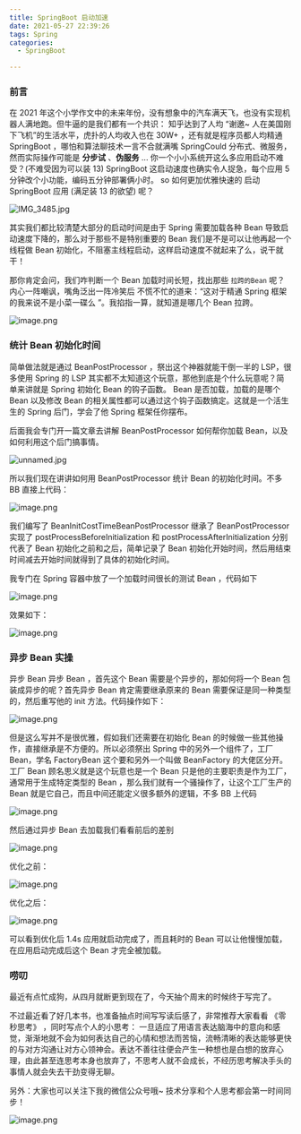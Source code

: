 ```yaml
---
title: SpringBoot 启动加速
date: 2021-05-27 22:39:26
tags: Spring
categories:
  - SpringBoot

---
```


### 前言



在 2021 年这个小学作文中的未来年份，没有想象中的汽车满天飞，也没有实现机器人满地跑。但牛逼的是我们都有一个共识： 知乎达到了人均 “谢邀~ 人在美国刚下飞机”的生活水平，虎扑的人均收入也在 30W+ ，还有就是程序员都人均精通 SpringBoot ，哪怕和算法聊技术一言不合就满嘴 SpringCould 分布式、微服务，然而实际操作可能是 **分步试** 、**伪服务** ... 你一个小小系统开这么多应用启动不难受？(不难受因为可以装 13)   SpringBoot 这启动速度也确实令人捉急，每个应用 5 分钟改个小功能，编码五分钟部署俩小时。 so 如何更加优雅快速的  启动 SpringBoot 应用 (满足装 13 的欲望) 呢？





![IMG_3485.jpg](https://lwen-pic.oss-cn-beijing.aliyuncs.com/1618727885214-dd6dfd2d-7c9f-4e06-9b68-f7ea14e1d360-20210627195044309.jpeg)









其实我们都比较清楚大部分的启动时间是由于 Spring 需要加载各种 Bean 导致启动速度下降的，那么对于那些不是特别重要的 Bean 我们是不是可以让他再起一个线程做 Bean 初始化，不阻塞主线程启动，这样启动速度不就起来了么，说干就干！



那你肯定会问，我们咋判断一个 Bean 加载时间长短，找出那些 `拉跨的Bean` 呢？内心一阵嘲讽，嘴角泛出一阵冷笑后 不慌不忙的道来：“这对于精通 Spring 框架的我来说不是小菜一碟么 ”。我掐指一算，就知道是哪几个 Bean 拉跨。

![image.png](https://lwen-pic.oss-cn-beijing.aliyuncs.com/1619414062442-1cb5a1cc-3702-4fa8-937d-0dd75fb37ecc-20210627195048353.png)



### 统计 Bean 初始化时间 



简单做法就是通过 BeanPostProcessor ，祭出这个神器就能干倒一半的 LSP，很多使用 Spring 的 LSP 其实都不太知道这个玩意，那他到底是个什么玩意呢？简单来讲就是 Spring 初始化 Bean 的钩子函数。 Bean 是否加载，加载的是哪个 Bean 以及修改 Bean 的相关属性都可以通过这个钩子函数搞定。这就是一个活生生的 Spring 后门，学会了他 Spring 框架任你摆布。



后面我会专门开一篇文章去讲解 BeanPostProcessor  如何帮你加载 Bean，以及如何利用这个后门搞事情。



![unnamed.jpg](https://lwen-pic.oss-cn-beijing.aliyuncs.com/1619265336642-31eb298f-f2d5-4025-b431-64262d48f1b7-20210627195051841.jpeg)





所以我们现在讲讲如何用 BeanPostProcessor  统计 Bean 的初始化时间。不多 BB 直接上代码：



![image.png](https://lwen-pic.oss-cn-beijing.aliyuncs.com/1619266023651-dc9b9630-a24a-4847-9bbe-3278ca3203c5-20210627195055164.png)



我们编写了 BeanInitCostTimeBeanPostProcessor 继承了 BeanPostProcessor   实现了 postProcessBeforeInitialization 和 postProcessAfterInitialization 分别代表了 Bean 初始化之前和之后，简单记录了 Bean 初始化开始时间，然后用结束时间减去开始时间就得到了具体的初始化时间。



我专门在 Spring 容器中放了一个加载时间很长的测试 Bean ，代码如下



![image.png](https://lwen-pic.oss-cn-beijing.aliyuncs.com/1619267993440-bc8b9a0d-0a58-443c-8bec-93f209ebbc46-20210627195101201.png)



效果如下：

![image.png](https://lwen-pic.oss-cn-beijing.aliyuncs.com/1619267872243-88f9a69e-f3ea-446e-aca7-151469cd7a7e-20210627195104385.png)





### 异步 Bean 实操



异步 Bean 异步 Bean ，首先这个 Bean 需要是个异步的，那如何将一个 Bean 包装成异步的呢？首先异步 Bean 肯定需要继承原来的 Bean 需要保证是同一种类型的，然后重写他的 init 方法。代码操作如下：



![image.png](https://lwen-pic.oss-cn-beijing.aliyuncs.com/1619270159828-93a6a66e-2d1b-4095-9b36-b2d9a34f6c9a-20210627195107701.png)



但是这么写并不是很优雅，假如我们还需要在初始化 Bean 的时候做一些其他操作，直接继承是不方便的。所以必须祭出 Spring 中的另外一个组件了，工厂 Bean，学名 FactoryBean 这个要和另外一个叫做 BeanFactory 的大佬区分开。 工厂 Bean 顾名思义就是这个玩意也是一个 Bean 只是他的主要职责是作为工厂，通常用于生成特定类型的 Bean ，那么我们就有一个骚操作了，让这个工厂生产的 Bean 就是它自己，而且中间还能定义很多额外的逻辑，不多 BB 上代码



![image.png](https://lwen-pic.oss-cn-beijing.aliyuncs.com/1619270390154-8e7ca014-acab-4e52-a16a-df28fd77ae02-20210627195111231.png)



然后通过异步 Bean 去加载我们看看前后的差别



![image.png](https://lwen-pic.oss-cn-beijing.aliyuncs.com/1619270486905-7201f393-7ac0-4935-bb8c-f44115429fb1-20210627195114682.png)



优化之前：

![image.png](https://lwen-pic.oss-cn-beijing.aliyuncs.com/1619270568290-278de048-c70a-4406-a7a6-5c1f37a4e85b-20210627195118350.png)



优化之后：

![image.png](https://lwen-pic.oss-cn-beijing.aliyuncs.com/1619270528731-9322ec40-94ed-4225-b74b-fcf9d6975189-20210627195120945.png)



可以看到优化后 1.4s 应用就启动完成了，而且耗时的 Bean 可以让他慢慢加载，在应用启动完成后这个 Bean 才完全被加载。



### 唠叨



最近有点忙成狗，从四月就断更到现在了，今天抽个周末的时候终于写完了。



不过最近看了好几本书，也准备抽点时间写写读后感了，非常推荐大家看看 《零秒思考》 ，同时写点个人的小思考： 一旦适应了用语言表达脑海中的意向和感觉，渐渐地就不会为如何表达自己的心情和想法而苦恼，流畅清晰的表达能够更快的与对方沟通让对方心领神会。表达不善往往便会产生一种想也是白想的放弃心理，由此甚至连思考本身也放弃了，不思考人就不会成长，不经历思考解决手头的事情人就会失去干劲变得无聊。

另外：大家也可以关注下我的微信公众号哦~ 技术分享和个人思考都会第一时间同步！

![image.png](https://lwen-pic.oss-cn-beijing.aliyuncs.com/1610289331606-52e03a47-f431-4b20-8b57-6a4cc0f70345-20210627195142247.png)
